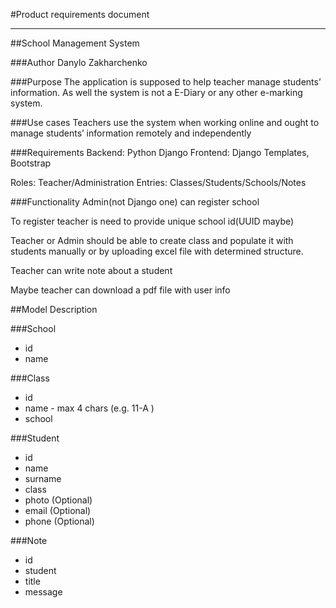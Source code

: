 #Product requirements document

---

##School Management System

###Author
Danylo Zakharchenko

###Purpose
The application is supposed to help teacher manage students’ information. As well the system is not a E-Diary or any other e-marking system.

###Use cases
Teachers use the system when working online and ought to manage students’ information remotely and independently

###Requirements
Backend: Python Django
Frontend: Django Templates, Bootstrap

Roles: Teacher/Administration
Entries: Classes/Students/Schools/Notes

###Functionality
Admin(not Django one) can register school 

To register teacher is need to provide unique school id(UUID maybe)

Teacher or Admin should be able to create class and populate it with students manually or by uploading excel file with determined structure.

Teacher can write note about a student

Maybe teacher can download a pdf file with user info

##Model Description

###School
 
- id
- name

###Class

 - id
 - name - max 4 chars (e.g. 11-A )
 - school

###Student
 - id
 - name
 - surname
 - class
 - photo (Optional)
 - email (Optional)
 - phone (Optional)

###Note
 - id
 - student
 - title
 - message


